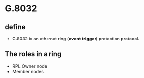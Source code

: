 # G.8032
 ## define
  * G.8032 is an ethernet ring (**event trigger**) protection protocol.
 
 ## The roles in a ring
  * RPL Owner node
  * Member nodes
